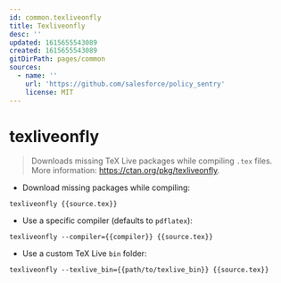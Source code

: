 ```yaml
---
id: common.texliveonfly
title: Texliveonfly
desc: ''
updated: 1615655543089
created: 1615655543089
gitDirPath: pages/common
sources:
  - name: ''
    url: 'https://github.com/salesforce/policy_sentry'
    license: MIT
---
```

# texliveonfly

> Downloads missing TeX Live packages while compiling `.tex` files.
> More information: <https://ctan.org/pkg/texliveonfly>.

- Download missing packages while compiling:

`texliveonfly {{source.tex}}`

- Use a specific compiler (defaults to `pdflatex`):

`texliveonfly --compiler={{compiler}} {{source.tex}}`

- Use a custom TeX Live `bin` folder:

`texliveonfly --texlive_bin={{path/to/texlive_bin}} {{source.tex}}`

